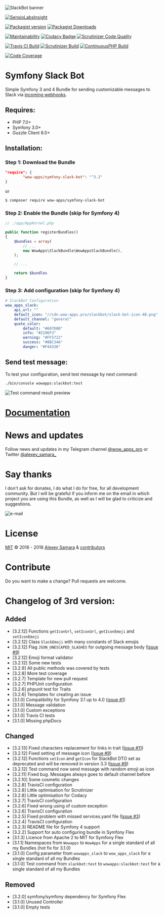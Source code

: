 ![SlackBot banner](http://cdn.wow-apps.pro/slackbot/symfony-slack-bot-banner-v2.png)

[![SensioLabsInsight](https://insight.sensiolabs.com/projects/9e427ba8-ceee-47a4-aeef-a788b9875064/big.png)](https://insight.sensiolabs.com/projects/9e427ba8-ceee-47a4-aeef-a788b9875064)

[![Packagist version](https://img.shields.io/packagist/v/wow-apps/symfony-slack-bot.svg?style=popuot&label=Packagist%20version)](https://packagist.org/packages/wow-apps/symfony-slack-bot)
[![Packagist Downloads](https://img.shields.io/packagist/dt/wow-apps/symfony-slack-bot.svg?style=popuot&label=Packagist%20downloads)](https://packagist.org/packages/wow-apps/symfony-slack-bot)

[![Maintainability](https://api.codeclimate.com/v1/badges/0d4949059680c44b33ba/maintainability)](https://codeclimate.com/github/wow-apps/symfony-slack-bot/maintainability)
[![Codacy Badge](https://api.codacy.com/project/badge/Grade/ce3fffd811f2463a94ed4065a341885a)](https://app.codacy.com/app/lion-samara/symfony-slack-bot?utm_source=github.com&utm_medium=referral&utm_content=wow-apps/symfony-slack-bot&utm_campaign=Badge_Grade_Dashboard)
[![Scrutinizer Code Quality](https://scrutinizer-ci.com/g/wow-apps/symfony-slack-bot/badges/quality-score.png?b=master)](https://scrutinizer-ci.com/g/wow-apps/symfony-slack-bot/?branch=master)

[![Travis CI Build](https://img.shields.io/travis/wow-apps/symfony-slack-bot.svg?style=popuot&label=Travis%20CI%20build)](https://travis-ci.org/wow-apps/symfony-slack-bot)
[![Scrutinizer Build](https://img.shields.io/scrutinizer/build/g/wow-apps/symfony-slack-bot.svg?style=popout&label=Scrutinizer%20build)](https://scrutinizer-ci.com/g/wow-apps/symfony-slack-bot/?branch=master)
[![ContinuousPHP Build](https://img.shields.io/continuousphp/git-hub/wow-apps/symfony-slack-bot/master.svg?style=popout&label=ContinuousPHP%20build)](https://app.continuousphp.com/git-hub/wow-apps/symfony-slack-bot)

[![Code Coverage](https://img.shields.io/scrutinizer/coverage/g/wow-apps/symfony-slack-bot.svg?style=popout&label=Code%20coverage)](https://scrutinizer-ci.com/g/wow-apps/symfony-slack-bot/?branch=master)

# Symfony Slack Bot

Simple Symfony 3 and 4 Bundle for sending customizable messages to Slack via [incoming webhooks](https://api.slack.com/incoming-webhooks).

## Requires:

* PHP 7.0+
* Symfony 3.0+
* Guzzle Client 6.0+

## Installation:

### Step 1: Download the Bundle

```json
"require": {
        "wow-apps/symfony-slack-bot": "^3.2"
}
```

or

```bash
$ composer require wow-apps/symfony-slack-bot 
```

### Step 2: Enable the Bundle (skip for Symfony 4)

```php
// ./app/AppKernel.php

public function registerBundles()
{
    $bundles = array(
        // ...
        new WowApps\SlackBundle\WowAppsSlackBundle(),
    );

    // ...

    return $bundles
}
```


### Step 3: Add configuration (skip for Symfony 4)

```yaml
# SlackBot Configuration
wow_apps_slack:
    api_url: ""
    default_icon: "//cdn.wow-apps.pro/slackbot/slack-bot-icon-48.png"
    default_channel: "general"
    quote_color:
        default: "#607D8B"
        info: "#2196F3"
        warning: "#FF5722"
        success: "#8BC34A"
        danger: "#F44336"
```

## Send test message:

To test your configuration, send test message by next command:

```bash
./bin/console wowapps:slackbot:test
```

![Test command result preview](http://cdn.wow-apps.pro/slackbot/slackbot_preview-v2.jpg)


# [Documentation](https://wow-apps.github.io/symfony-slack-bot/docs/#/)
    
# News and updates

Follow news and updates in my Telegram channel [@wow_apps_pro](https://t.me/wow_apps_pro) or Twitter [@alexey_samara_](https://twitter.com/alexey_samara_)

# Say thanks

I don't ask for donates, I do what I do for free, for all development community. But I will be grateful if you inform me on the email in which project you are using this Bundle, as well as I will be glad to criticize and suggestions. 

![e-mail](https://img.shields.io/badge/e--mail%3A-lion.samara%40gmail.com-lightgrey.svg?style=flat-square)

# License

[MIT](https://github.com/wow-apps/symfony-slack-bot/blob/master/LICENSE) © 2016 - 2018 [Alexey Samara](https://wow-apps.pro) & [contributors](https://github.com/wow-apps/symfony-slack-bot/graphs/contributors)

# Contribute

Do you want to make a change? Pull requests are welcome.

# Changelog of 3rd version:

## Added
* [3.2.12] Functions `getIconUrl`, `setIconUrl`, `getIconEmoji` and `setIconEmoji`
* [3.2.12] Class `SlackEmoji` with many constants of Slack emojis
* [3.2.12] Flag `JSON_UNESCAPED_SLASHES` for outgoing message body ([Issue #9](https://github.com/wow-apps/symfony-slack-bot/issues/9))
* [3.2.12] Emoji format validator
* [3.2.12] Some new tests
* [3.2.9] All public methods was covered by tests
* [3.2.8] More test coverage
* [3.2.7] Template for new pull request
* [3.2.7] PHPUnit configuration
* [3.2.6] phpunit test for Traits
* [3.2.6] Templates for creating an issue
* [3.1.0] Compatibility for Symfony 3.1 up to 4.0 ([issue #1](https://github.com/wow-apps/symfony-slack-bot/issues/1))
* [3.1.0] Message validation
* [3.1.0] Custom exceptions
* [3.1.0] Travis CI tests
* [3.1.0] Missing phpDocs
    
## Changed
* [3.2.13] Fixed characters replacement for links in trait ([Issue #11](https://github.com/wow-apps/symfony-slack-bot/issues/11))
* [3.2.12] Fixed setting of message icon ([Issue #9](https://github.com/wow-apps/symfony-slack-bot/issues/9))
* [3.2.12] Functions `setIcon` and `getIcon` for SlackBot DTO set as deprecated and will be removed in version 3.3 ([Issue #9](https://github.com/wow-apps/symfony-slack-bot/issues/9))
* [3.2.12] Test command now send message with random emoji as icon
* [3.2.11] Fixed bug. Messages always goes to default channel before
* [3.2.10] Some cosmetic changes
* [3.2.8] TravisCI configuration
* [3.2.8] Little optimisation for Scrutinizer
* [3.2.8] Little optimisation for Codacy
* [3.2.7] TravisCI configuration
* [3.2.6] Fixed wrong using of custom exception
* [3.2.6] TravisCI configuration
* [3.2.5] Fixed problem with missed services.yaml file ([Issue #3](https://github.com/wow-apps/symfony-slack-bot/issues/3))
* [3.2.4] TravisCI configuration
* [3.2.3] README file for Symfony 4 support
* [3.2.2] Support for auto configuring bundle in Symfony Flex
* [3.1.3] Licence from Apache 2 to MIT for Symfony Flex
* [3.1.1] Namespaces from `Wowapps` to `WowApps` for a single standard of all my Bundles (hot fix for 3.1.0)
* [3.1.0] Config parameter from `wowapps_slack` to `wow_apps_slack` for a single standard of all my Bundles
* [3.1.0] Test command from `slackbot:test` to `wowapps:slackbot:test` for a single standard of all my Bundles

## Removed
* [3.2.0] symfony/symfony dependency for Symfony Flex
* [3.1.0] Unused Controller
* [3.1.0] Empty tests
